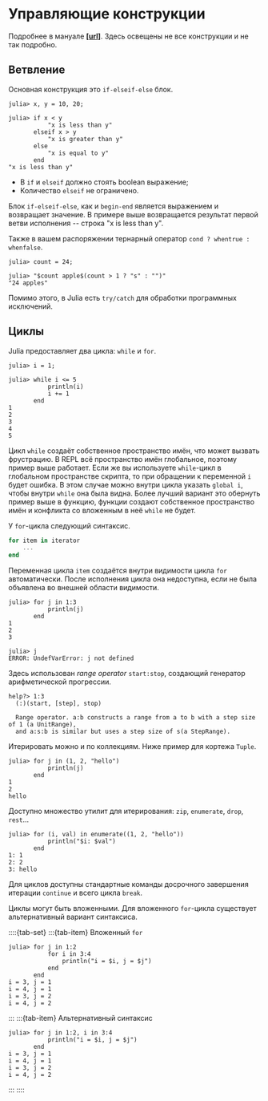 # Управляющие конструкции

Подробнее в мануале **[[url]](https://docs.julialang.org/en/v1/manual/control-flow/)**. Здесь освещены не все конструкции и не так подробно.

## Ветвление

Основная конструкция это `if-elseif-else` блок.

```julia-repl
julia> x, y = 10, 20;

julia> if x < y
           "x is less than y"
       elseif x > y
           "x is greater than y"
       else
           "x is equal to y"
       end
"x is less than y"
```

- В `if` и `elseif` должно стоять boolean выражение;
- Количество `elseif` не ограничено.

Блок `if-elseif-else`, как и `begin-end` является выражением и возвращает значение. В примере выше возвращается результат первой ветви исполнения -- строка "x is less than y".

Также в вашем распоряжении тернарный оператор `cond ? whentrue : whenfalse`.

```julia-repl
julia> count = 24;

julia> "$count apple$(count > 1 ? "s" : "")"
"24 apples"
```

Помимо этого, в Julia есть `try/catch` для обработки программных исключений.

## Циклы

Julia предоставляет два цикла: `while` и `for`.

```julia-repl
julia> i = 1;

julia> while i <= 5
           println(i)
           i += 1
       end
1
2
3
4
5
```

Цикл `while` создаёт собственное пространство имён, что может вызвать фрустрацию. В REPL всё пространство имён глобальное, поэтому пример выше работает. Если же вы используете `while`-цикл в глобальном пространстве скрипта, то при обращении к переменной `i` будет ошибка. В этом случае можно внутри цикла указать `global i`, чтобы внутри `while` она была видна. Более лучший вариант это обернуть пример выше в функцию, функции создают собственное пространство имён и конфликта со вложенным в неё `while` не будет.

У `for`-цикла следующий синтаксис.

```julia
for item in iterator
    ...
end
```

Переменная цикла `item` создаётся внутри видимости цикла `for` автоматически. После исполнения цикла она недоступна, если не была объявлена во внешней области видимости.

```julia-repl
julia> for j in 1:3
           println(j)
       end
1
2
3

julia> j
ERROR: UndefVarError: j not defined
```

Здесь использован *range operator* `start:stop`, создающий генератор арифметической прогрессии.

```julia-repl
help?> 1:3
  (:)(start, [step], stop)

  Range operator. a:b constructs a range from a to b with a step size of 1 (a UnitRange),
  and a:s:b is similar but uses a step size of s(a StepRange).
```

Итерировать можно и по коллекциям. Ниже пример для кортежа `Tuple`.

```julia-repl
julia> for j in (1, 2, "hello")
           println(j)
       end
1
2
hello
```

Доступно множество утилит для итерирования: `zip`, `enumerate`, `drop`, `rest`...

```julia-repl
julia> for (i, val) in enumerate((1, 2, "hello"))
           println("$i: $val")
       end
1: 1
2: 2
3: hello
```

Для циклов доступны стандартные команды досрочного завершения итерации `continue` и всего цикла `break`.

Циклы могут быть вложенными. Для вложенного `for`-цикла существует альтернативный вариант синтаксиса.

::::{tab-set}
:::{tab-item} Вложенный `for`
```julia-repl
julia> for j in 1:2
           for i in 3:4
               println("i = $i, j = $j")
           end
       end
i = 3, j = 1
i = 4, j = 1
i = 3, j = 2
i = 4, j = 2
```
:::
:::{tab-item} Альтернативный синтаксис
```julia-repl
julia> for j in 1:2, i in 3:4
           println("i = $i, j = $j")
       end
i = 3, j = 1
i = 4, j = 1
i = 3, j = 2
i = 4, j = 2
```
:::
::::